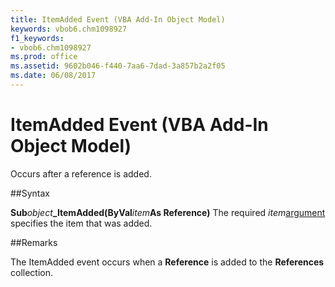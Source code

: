 ```yaml
---
title: ItemAdded Event (VBA Add-In Object Model)
keywords: vbob6.chm1098927
f1_keywords:
- vbob6.chm1098927
ms.prod: office
ms.assetid: 9602b046-f440-7aa6-7dad-3a857b2a2f05
ms.date: 06/08/2017
---
```



# ItemAdded Event (VBA Add-In Object Model)



Occurs after a reference is added.

##Syntax

**Sub**_object_**_ItemAdded(ByVal**_item_**As Reference)**
The required  _item_[argument](../../Glossary/vbe-glossary.md) specifies the item that was added.

##Remarks

The ItemAdded event occurs when a  **Reference** is added to the **References** collection.

